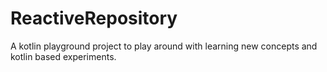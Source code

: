 # ReactiveRepository
A kotlin playground project to play around with learning new concepts and kotlin based experiments.
